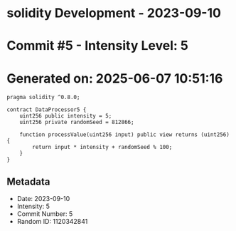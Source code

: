 ﻿# solidity Development - 2023-09-10
# Commit #5 - Intensity Level: 5
# Generated on: 2025-06-07 10:51:16
```solidity
pragma solidity ^0.8.0;

contract DataProcessor5 {
    uint256 public intensity = 5;
    uint256 private randomSeed = 812866;

    function processValue(uint256 input) public view returns (uint256) {
        return input * intensity + randomSeed % 100;
    }
}
```
## Metadata
- Date: 2023-09-10
- Intensity: 5
- Commit Number: 5
- Random ID: 1120342841
